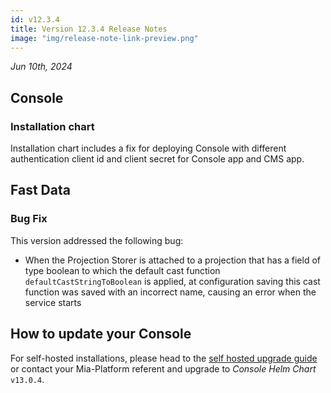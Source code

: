 ```yaml
---
id: v12.3.4
title: Version 12.3.4 Release Notes
image: "img/release-note-link-preview.png"
---
```


_Jun 10th, 2024_

## Console

### Installation chart

Installation chart includes a fix for deploying Console with different authentication client id and client secret for Console app and CMS app.

## Fast Data

### Bug Fix

This version addressed the following bug:  
* When the Projection Storer is attached to a projection that has a field of type boolean to which the default cast function `defaultCastStringToBoolean` is applied, at configuration saving this cast function was saved with an incorrect name, causing an error when the service starts

## How to update your Console

For self-hosted installations, please head to the [self hosted upgrade guide](/docs/12.4.0/infrastructure/self-hosted/installation-chart/how-to-upgrade#v12---version-upgrades) or contact your Mia-Platform referent and upgrade to _Console Helm Chart_ `v13.0.4`.
